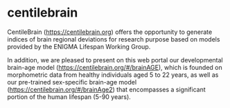 # centilebrain
CentileBrain (https://centilebrain.org) offers the opportunity to generate indices of brain regional deviations for research purpose based on models provided by the ENIGMA Lifespan Working Group.

In addition, we are pleased to present on this web portal our developmental brain-age model (https://centilebrain.org/#/brainAGE), which is founded on morphometric data from healthy individuals aged 5 to 22 years, as well as our pre-trained sex-specific brain-age model (https://centilebrain.org/#/brainAge2) that encompasses a significant portion of the human lifespan (5-90 years).
